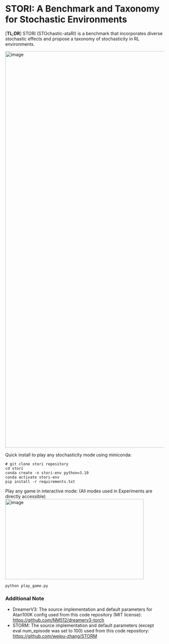 # STORI: A Benchmark and Taxonomy for Stochastic Environments

[**TL;DR**] STORI (STOchastic-ataRI) is a benchmark that incorporates diverse stochastic effects and propose a taxonomy of stochasticity in RL environments.

<img width="4243" height="1260" alt="image" src="https://github.com/user-attachments/assets/64344769-c4c2-4729-9630-3563731c6248" />


Quick install to play any stochasticity mode using miniconda:
```
# git clone stori repository
cd stori
conda create -n stori-env python=3.10
conda activate stori-env
pip install -r requirements.txt
```

Play any game in interactive mode: (All modes used in Experiments are directly accessible)
<img width="440" height="255" alt="image" src="https://github.com/user-attachments/assets/dc127155-ed5f-4de6-b18d-3f2c5634ad90" />

```
python play_game.py
```

### Additional Note
 - DreamerV3: The source implementation and default parameters for Atari100K config used from this code repository (MIT license): https://github.com/NM512/dreamerv3-torch
 - STORM: The source implementation and default parameters (except eval num\_episode was set to 100) used from this code repository: https://github.com/weipu-zhang/STORM
